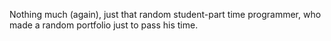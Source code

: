 Nothing much (again), just that random student-part time programmer, who made a random portfolio just to pass his time.
